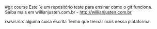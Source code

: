 #git course
Este ´e um repositório teste para ensinar como o git funciona.
Saiba mais em willianjusten.com.br - http://willianjusten.com.br

rsrsrsrsrs
alguma coisa escrita
Tenho que treinar mais nessa plataforma
